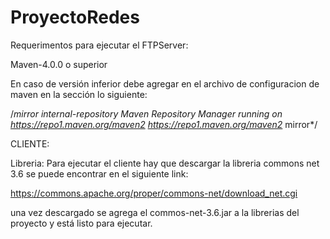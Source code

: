 # ProyectoRedes
Requerimentos para ejecutar el FTPServer:

Maven-4.0.0 o superior

En caso de versión inferior debe agregar en el archivo de configuracion de maven  en la sección  <mirrors> lo siguiente:

/*mirror
                     <id>internal-repository</id>
                     <name>Maven Repository Manager running on https://repo1.maven.org/maven2</name>
                     <url>https://repo1.maven.org/maven2</url>
                     <mirrorOf>*</mirrorOf>
 mirror*/

CLIENTE:

Libreria: 
  Para ejecutar el cliente hay que descargar la libreria commons net 3.6 se puede encontrar en el siguiente link:

  https://commons.apache.org/proper/commons-net/download_net.cgi

  una vez descargado se agrega el commos-net-3.6.jar a la librerias del proyecto y está listo para ejecutar.
  


